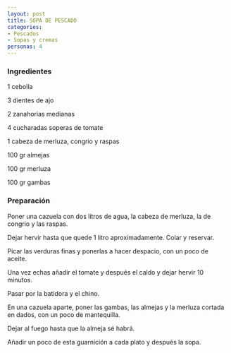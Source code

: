 ```yaml
---
layout: post
title: SOPA DE PESCADO
categories:
- Pescados
- Sopas y cremas
personas: 4 
---
```

<h3>Ingredientes</h3>
1 cebolla

3 dientes de ajo

2 zanahorias medianas

4 cucharadas soperas de tomate

1 cabeza de merluza, congrio y raspas

100 gr almejas

100 gr merluza

100 gr gambas

<h3>Preparación</h3>
Poner una cazuela con dos litros de agua, la cabeza de merluza, la de congrio y las raspas.

Dejar hervir hasta que quede 1 litro aproximadamente. Colar y reservar.

Picar las verduras finas y ponerlas a hacer despacio, con un poco de aceite.

Una vez echas añadir el tomate y después el caldo y dejar hervir 10 minutos.

Pasar por la batidora y el chino.

En una cazuela aparte, poner las gambas, las almejas y la merluza cortada en dados, con un poco de mantequilla.

Dejar al fuego hasta que la almeja sé habrá.

Añadir un poco de esta guarnición a cada plato y después la sopa.